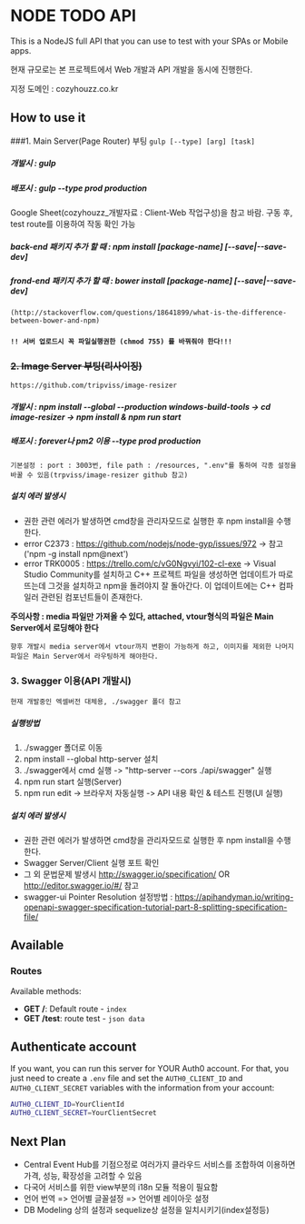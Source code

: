 # NODE TODO API
This is a NodeJS full API that you can use to test with your SPAs or Mobile apps.

현재 규모로는 본 프로젝트에서 Web 개발과 API 개발을 동시에 진행한다.

지정 도메인 : cozyhouzz.co.kr



## How to use it

###1. Main Server(Page Router) 부팅
`gulp [--type] [arg] [task]`

##### 개발시 : gulp
##### 배포시 : gulp --type prod production

Google Sheet(cozyhouzz_개발자료 : Client-Web 작업구성)을 참고 바람.
구동 후, test route를 이용하여 작동 확인 가능

##### back-end 패키지 추가 할 때 : npm install [package-name] [--save|--save-dev]
##### frond-end 패키지 추가 할 때 : bower install [package-name] [--save|--save-dev]
`(http://stackoverflow.com/questions/18641899/what-is-the-difference-between-bower-and-npm)`

#### **`!! 서버 업로드시 꼭 파일실행권한 (chmod 755) 를 바꿔줘야 한다!!!`**



### ~~2. Image Server 부팅(리사이징)~~
`https://github.com/tripviss/image-resizer`

##### 개발시 : npm install --global --production windows-build-tools -> cd image-resizer -> npm install & npm run start
##### 배포시 : forever나 pm2 이용 --type prod production
`기본설정 : port : 3003번, file path : /resources, ".env"를 통하여 각종 설정을 바꿀 수 있음(trpviss/image-resizer github 참고)`

##### 설치 에러 발생시
* 권한 관련 에러가 발생하면 cmd창을 관리자모드로 실행한 후 npm install을 수행한다. 
* error C2373 : https://github.com/nodejs/node-gyp/issues/972 ->  참고('npm -g install npm@next')
* error TRK0005 : https://trello.com/c/vG0Ngvyi/102-cl-exe -> Visual Studio Community를 설치하고 C++ 프로젝트 파일을 생성하면
업데이트가 따로 뜨는데 그것을 설치하고 npm을 돌려야지 잘 돌아간다. 이 업데이트에는 C++ 컴파일러 관련된 컴포넌트들이 존재한다.

**주의사항 : media 파일만 가져올 수 있다, attached, vtour형식의 파일은 Main Server에서 로딩해야 한다**

`향후 개발시 media server에서 vtour까지 변환이 가능하게 하고, 이미지를 제외한 나머지 파일은 Main Server에서 라우팅하게 해야한다.`



### 3. Swagger 이용(API 개발시)
`현재 개발중인 엑셀버전 대체용, ./swagger 폴더 참고`

##### 실행방법
 1. ./swagger 폴더로 이동
 2. npm install --global http-server 설치
 3. ./swagger에서 cmd 실행 -> "http-server --cors ./api/swagger" 실행
 4. npm run start 실행(Server)
 5. npm run edit -> 브라우저 자동실행 -> API 내용 확인 & 테스트 진행(UI 실행)

##### 설치 에러 발생시
* 권한 관련 에러가 발생하면 cmd창을 관리자모드로 실행한 후 npm install을 수행한다. 
* Swagger Server/Client 실행 포트 확인
* 그 외 문법문제 발생시 http://swagger.io/specification/ OR http://editor.swagger.io/#/ 참고
* swagger-ui Pointer Resolution 설정방법 : https://apihandyman.io/writing-openapi-swagger-specification-tutorial-part-8-splitting-specification-file/




## Available

### Routes

Available methods:

* **GET /**: Default route - `index`
* **GET /test**: route test - `json data`



## Authenticate account

If you want, you can run this server for YOUR Auth0 account. For that, you just need to create a `.env` file and set the `AUTH0_CLIENT_ID` and `AUTH0_CLIENT_SECRET` variables with the information from your account:

````bash
AUTH0_CLIENT_ID=YourClientId
AUTH0_CLIENT_SECRET=YourClientSecret
````

## Next Plan
* Central Event Hub를 기점으정로 여러가지 클라우드 서비스를 조합하여 이용하면 가격, 성능, 확장성을 고려할 수 있음
* 다국어 서비스를 위한 view부분의 i18n 모듈 적용이 필요함
* 언어 번역 => 언어별 글꼴설정 => 언어별 레이아웃 설정
* DB Modeling 상의 설정과 sequelize상 설정을 일치시키기(index설정등)
